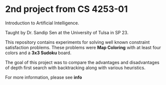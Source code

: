 # 2nd project from CS 4253-01
Introduction to Artificial Intelligence.

Taught by Dr. Sandip Sen at the University of Tulsa in SP 23.

This repository contains experiments for solving well known constraint satisfaction problems. 
These problems were __Map Coloring__ with at least four colors and a __3x3 Sudoku__ board.

The goal of this project was to compare the advantages and disadvantages of depth first search with backtracking along with various heuristics.

For more information, please see __info__
